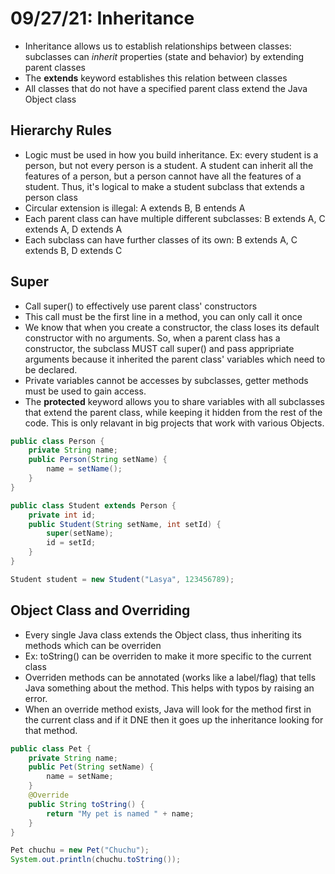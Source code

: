 # 09/27/21: Inheritance
- Inheritance allows us to establish relationships between classes: subclasses can *inherit* properties (state and behavior) by extending parent classes
- The **extends** keyword establishes this relation between classes
- All classes that do not have a specified parent class extend the Java Object class

## Hierarchy Rules
- Logic must be used in how you build inheritance. Ex: every student is a person, but not every person is a student. A student can inherit all the features of a person, but a person cannot have all the features of a student. Thus, it's logical to make a student subclass that extends a person class
- Circular extension is illegal: A extends B, B entends A
- Each parent class can have multiple different subclasses: B extends A, C extends A, D extends A
- Each subclass can have further classes of its own: B extends A, C extends B, D extends C

## Super
- Call super() to effectively use parent class' constructors 
- This call must be the first line in a method, you can only call it once
- We know that when you create a constructor, the class loses its default constructor with no arguments. So, when a parent class has a constructor, the subclass MUST call super() and pass appripriate arguments because it inherited the parent class' variables which need to be declared. 
- Private variables cannot be accesses by subclasses, getter methods must be used to gain access. 
- The **protected** keyword allows you to share variables with all subclasses that extend the parent class, while keeping it hidden from the rest of the code. This is only relavant in big projects that work with various Objects. 

```java
public class Person {
    private String name;
    public Person(String setName) {
        name = setName();
    }
}

public class Student extends Person {
    private int id;
    public Student(String setName, int setId) {
        super(setName);
        id = setId;
    }
}

Student student = new Student("Lasya", 123456789);
```

## Object Class and Overriding
- Every single Java class extends the Object class, thus inheriting its methods which can be overriden
- Ex: toString() can be overriden to make it more specific to the current class
- Overriden methods can be annotated (works like a label/flag) that tells Java something about the method. This helps with typos by raising an error.
- When an override method exists, Java will look for the method first in the current class and if it DNE then it goes up the inheritance looking for that method.
```java
public class Pet {
    private String name;
    public Pet(String setName) {
        name = setName;
    }
    @Override 
    public String toString() {
        return "My pet is named " + name;
    }
}

Pet chuchu = new Pet("Chuchu");
System.out.println(chuchu.toString());
```